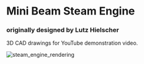 # Mini Beam Steam Engine 
### originally designed by Lutz Hielscher

3D CAD drawings for YouTube demonstration video.

![steam_engine_rendering](https://github.com/kenfilms/mini_beam_steam_engine/blob/master/steam_engine_overview.png?raw=true)
